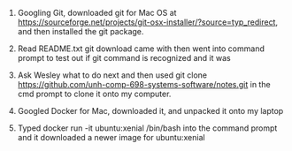 1.	Googling Git, downloaded git for Mac OS
	at https://sourceforge.net/projects/git-osx-installer/?source=typ_redirect, 
	and then installed the git package.

2.	Read README.txt git download came with then 
	went into command prompt to test out if git 
	command is recognized and it was

3.	Ask Wesley what to do next and then 
	used git clone https://github.com/unh-comp-698-systems-software/notes.git 
	in the cmd prompt to clone it onto my computer.
	
4. Googled Docker for Mac, downloaded it, and unpacked it onto my laptop

5. Typed docker run -it ubuntu:xenial /bin/bash into the command prompt and it 
	downloaded a newer image for ubuntu:xenial